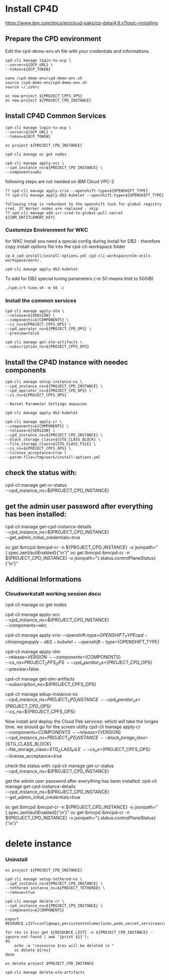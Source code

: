 # Install CP4D

https://www.ibm.com/docs/en/cloud-paks/cp-data/4.6.x?topic=installing

## Prepare the CPD environment
Edit the cpd-demo-env.sh file with your credentials and informations. 

``` 
cpd-cli manage login-to-ocp \
--server=${OCP_URL} \
--token=${OCP_TOKEN}

nano /cpd-demo-env/cpd-demo-env.sh
source /cpd-demo-env/cpd-demo-env.sh
source ~/.zshrc

oc new-project ${PROJECT_CPFS_OPS}
oc new-project ${PROJECT_CPD_INSTANCE}
``` 

## Install CP4D Common Services

``` 
cpd-cli manage login-to-ocp \
--server=${OCP_URL} \
--token=${OCP_TOKEN}

oc project ${PROJECT_CPD_INSTANCE}

cpd-cli manage oc get nodes

cpd-cli manage apply-scc \
--cpd_instance_ns=${PROJECT_CPD_INSTANCE} \
--components=wkc
``` 

following steps are not needed on IBM Cloud VPC-2
``` 
?? cpd-cli manage apply-crio --openshift-type=${OPENSHIFT_TYPE}
?? cpd-cli manage apply-db2-kubelet --openshift-type=${OPENSHIFT_TYPE}

following step is redundant to the openshift task for global registry cred. If Worker nodes are replaced - skip
?? cpd-cli manage add-icr-cred-to-global-pull-secret ${IBM_ENTITLEMENT_KEY}
``` 

### Customize Environment for WKC
for WKC Install you need a special config during install for DB2 - therefore copy install-opitons file into the cpd-cli-workspace folder

``` 
cp 4_cpd-install/install-options.yml cpd-cli-workspace/olm-utils-workspace/work/.

cpd-cli manage apply-db2-kubelet
``` 

To add for DB2 special tuning parameters (-m 50 means limit to 50GiB)
``` 
./cpd-crt-tune.sh -m 50 -c
``` 

### Install the common services
``` 
cpd-cli manage apply-olm \
--release=${VERSION} \
--components=${COMPONENTS} \
--cs_ns=${PROJECT_CPFS_OPS} \
--cpd_operator_ns=${PROJECT_CPD_OPS} \
--preview=false
``` 

``` 
cpd-cli manage get-olm-artifacts \
--subscription_ns=${PROJECT_CPFS_OPS}
``` 

## Install the CP4D Instance with needec components
``` 
cpd-cli manage setup-instance-ns \
--cpd_instance_ns=${PROJECT_CPD_INSTANCE} \
--cpd_operator_ns=${PROJECT_CPD_OPS} \
--cs_ns=${PROJECT_CPFS_OPS}
``` 

``` 
- Kernel Parameter Settings anpassen 

cpd-cli manage apply-db2-kubelet
``` 

``` 
cpd-cli manage apply-cr \
--components=${COMPONENTS} \
--release=${VERSION} \
--cpd_instance_ns=${PROJECT_CPD_INSTANCE} \
--block_storage_class=${STG_CLASS_BLOCK} \
--file_storage_class=${STG_CLASS_FILE} \
--cs_ns=${PROJECT_CPFS_OPS} \
--license_acceptance=true \
--param-file=/tmp/work/install-options.yml
``` 

## check the status with:
cpd-cli manage get-cr-status \
--cpd_instance_ns=${PROJECT_CPD_INSTANCE}

## get the admin user password after everything has been installed:
cpd-cli manage get-cpd-instance-details \
--cpd_instance_ns=${PROJECT_CPD_INSTANCE} \
--get_admin_initial_credentials=true

oc get Ibmcpd ibmcpd-cr -n ${PROJECT_CPD_INSTANCE} -o jsonpath="{.spec.zenVaultEnabled}{'\n'}"
oc get Ibmcpd ibmcpd-cr -n ${PROJECT_CPD_INSTANCE} -o jsonpath="{.status.controlPlaneStatus}{'\n'}"


## Additional Informations 


### Cloudwerkstatt working session docu

cpd-cli manage oc get nodes

cpd-cli manage apply-scc \
--cpd_instance_ns=${PROJECT_CPD_INSTANCE} \
--components=wkc

cpd-cli manage apply-crio --openshift-type=${OPENSHIFT_TYPE}
cpd-cli manage apply-db2-kubelet --openshift-type=${OPENSHIFT_TYPE}

cpd-cli manage apply-olm \
--release=${VERSION} \
--components=${COMPONENTS} \
--cs_ns=${PROJECT_CPFS_OPS} \
--cpd_operator_ns=${PROJECT_CPD_OPS} \
--preview=false

cpd-cli manage get-olm-artifacts \
--subscription_ns=${PROJECT_CPFS_OPS}

cpd-cli manage setup-instance-ns \
--cpd_instance_ns=${PROJECT_CPD_INSTANCE} \
--cpd_operator_ns=${PROJECT_CPD_OPS} \
--cs_ns=${PROJECT_CPFS_OPS}

Now install and deploy the Cloud Pak services: which will take the longes time. we should go for the screen utility
cpd-cli manage apply-cr \
--components=${COMPONENTS} \
--release=${VERSION} \
--cpd_instance_ns=${PROJECT_CPD_INSTANCE} \
--block_storage_class=${STG_CLASS_BLOCK} \
--file_storage_class=${STG_CLASS_FILE} \
--cs_ns=${PROJECT_CPFS_OPS} \
--license_acceptance=true

check the status with:
cpd-cli manage get-cr-status \
--cpd_instance_ns=${PROJECT_CPD_INSTANCE}

get the admin user password after everything has been installed:
cpd-cli manage get-cpd-instance-details \
--cpd_instance_ns=${PROJECT_CPD_INSTANCE} \
--get_admin_initial_credentials=true

oc get Ibmcpd ibmcpd-cr -n ${PROJECT_CPD_INSTANCE} -o jsonpath="{.spec.zenVaultEnabled}{'\n'}"
oc get Ibmcpd ibmcpd-cr -n ${PROJECT_CPD_INSTANCE} -o jsonpath="{.status.controlPlaneStatus}{'\n'}"



# delete instance

### Uninstall
```
oc project ${PROJECT_CPD_INSTANCE}

cpd-cli manage setup-tethered-ns \
--cpd_instance_ns=${PROJECT_CPD_INSTANCE} \
--tethered_instance_ns=${PROJECT_TETHERED} \
--remove=true

cpd-cli manage delete-cr \
--cpd_instance_ns=${PROJECT_CPD_INSTANCE} \
--components=${COMPONENTS}

export RESOURCE_LIST=configmaps,persistentvolumeclaims,pods,secret,serviceaccounts,Service,StatefulSets,deployment,job,cronjob,ReplicaSet,Route,RoleBinding,Role,PodDisruptionBudget,OperandRequest

for res in $(oc get ${RESOURCE_LIST} -n ${PROJECT_CPD_INSTANCE} --ignore-not-found | awk '{print $1}');
do
    echo -e "ressource $res will be deleted \n "
    oc delete ${res}
done

oc delete project $PROJECT_CPD_INSTANCE

cpd-cli manage delete-olm-artifacts

```
